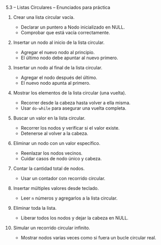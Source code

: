 5.3 – Listas Circulares – Enunciados para práctica

1. Crear una lista circular vacía.
   - Declarar un puntero a Nodo inicializado en NULL.
   - Comprobar que está vacía correctamente.

2. Insertar un nodo al inicio de la lista circular.
   - Agregar el nuevo nodo al principio.
   - El último nodo debe apuntar al nuevo primero.

3. Insertar un nodo al final de la lista circular.
   - Agregar el nodo después del último.
   - El nuevo nodo apunta al primero.

4. Mostrar los elementos de la lista circular (una vuelta).
   - Recorrer desde la cabeza hasta volver a ella misma.
   - Usar `do-while` para asegurar una vuelta completa.

5. Buscar un valor en la lista circular.
   - Recorrer los nodos y verificar si el valor existe.
   - Detenerse al volver a la cabeza.

6. Eliminar un nodo con un valor específico.
   - Reenlazar los nodos vecinos.
   - Cuidar casos de nodo único y cabeza.

7. Contar la cantidad total de nodos.
   - Usar un contador con recorrido circular.

8. Insertar múltiples valores desde teclado.
   - Leer `n` números y agregarlos a la lista circular.

9. Eliminar toda la lista.
   - Liberar todos los nodos y dejar la cabeza en NULL.

10. Simular un recorrido circular infinito.
    - Mostrar nodos varias veces como si fuera un bucle circular real.
